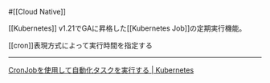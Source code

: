 #[[Cloud Native]]

[[Kubernetes]] v1.21でGAに昇格した[[Kubernetes Job]]の定期実行機能。

[[cron]]表現方式によって実行時間を指定する

---

[CronJobを使用して自動化タスクを実行する | Kubernetes](https://kubernetes.io/ja/docs/tasks/job/automated-tasks-with-cron-jobs/)